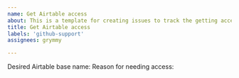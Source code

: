 ```yaml
---
name: Get Airtable access
about: This is a template for creating issues to track the getting access to Hack Club's Airtable,
title: Get Airtable access
labels: 'github-support'
assignees: grymmy

---
```


Desired Airtable base name: <replace>
Reason for needing access: <replace>
